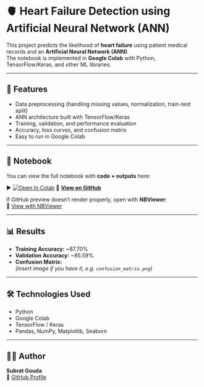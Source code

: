 # 🫀 Heart Failure Detection using Artificial Neural Network (ANN)

This project predicts the likelihood of **heart failure** using patient medical records and an **Artificial Neural Network (ANN)**.  
The notebook is implemented in **Google Colab** with Python, TensorFlow/Keras, and other ML libraries.

---

## 🚀 Features
- Data preprocessing (handling missing values, normalization, train-test split)
- ANN architecture built with TensorFlow/Keras
- Training, validation, and performance evaluation
- Accuracy, loss curves, and confusion matrix
- Easy to run in Google Colab

---

## 📂 Notebook
You can view the full notebook with **code + outputs** here:

▶️ [![Open In Colab](https://colab.research.google.com/assets/colab-badge.svg)](https://colab.research.google.com/drive/1jsT_8glMF45lSD8Q9-XJRuMC78G1F2zc)
🔗 **[View on GitHub](https://github.com/subratgouda000/My-Project/blob/main/Copy_of_Heart_Failure_Prediction_Using_ANN_Model.ipynb)**  


If GitHub preview doesn’t render properly, open with **NBViewer**:  
🔗 [View with NBViewer](https://nbviewer.org/github/subratgouda000/My-Project/blob/main/Copy_of_Heart_Failure_Prediction_Using_ANN_Model.ipynb)

---

## 📊 Results
- **Training Accuracy:** ~87.70%  
- **Validation Accuracy:** ~85.59%  
- **Confusion Matrix:**  
  *(insert image if you have it, e.g. `confusion_matrix.png`)*  

---

## 🛠️ Technologies Used
- Python  
- Google Colab  
- TensorFlow / Keras  
- Pandas, NumPy, Matplotlib, Seaborn  

---

## 👨‍💻 Author
**Subrat Gouda**  
🔗 [GitHub Profile](https://github.com/subratgouda000)
